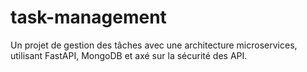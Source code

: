 # task-management
Un projet de gestion des tâches avec une architecture microservices, utilisant FastAPI, MongoDB et axé sur la sécurité des API.
